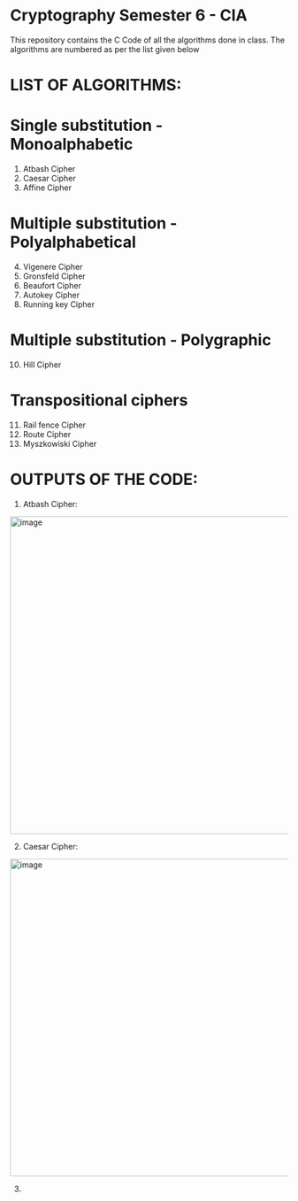 # Cryptography Semester 6 - CIA
This repository contains the C Code of all the algorithms done in class. The algorithms are numbered as per the list given below

# LIST OF ALGORITHMS:
# Single substitution - Monoalphabetic
1) Atbash Cipher
2) Caesar Cipher
3) Affine Cipher
# Multiple substitution -  Polyalphabetical
4) Vigenere Cipher
6) Gronsfeld Cipher
7) Beaufort Cipher
8) Autokey Cipher
9) Running key Cipher
# Multiple substitution -  Polygraphic
10) Hill Cipher
# Transpositional ciphers
11) Rail fence Cipher
12) Route Cipher
13) Myszkowiski Cipher

# OUTPUTS OF THE CODE:
1) Atbash Cipher:
<img width="574" alt="image" src="https://github.com/user-attachments/assets/13776f6d-f285-4bbf-b996-d8b55c53c56c" />

2) Caesar Cipher:
<img width="574" alt="image" src="https://github.com/user-attachments/assets/2a04c876-318b-4b31-a830-b31e75f4802e" />

3) 




